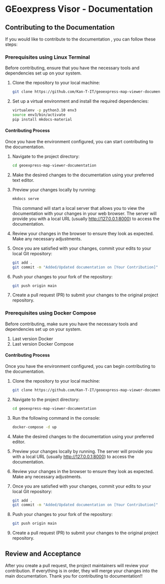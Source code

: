 # GEoexpress Visor - Documentation


## Contributing to the Documentation

If you would like to contribute to the documentation , you can follow these steps:

### Prerequisites using Linux Terminal

Before contributing, ensure that you have the necessary tools and dependencies set up on your system.

1. Clone the repository to your local machine:

   ```bash
   git clone https://github.com/Kan-T-IT/geoexpress-map-viewer-documentation
   ```

2. Set up a virtual environment and install the required dependencies:

   ```bash
   virtualenv -p python3.10 env3
   source env3/bin/activate
   pip install mkdocs-material
   ```

#### Contributing Process

Once you have the environment configured, you can start contributing to the documentation.

1. Navigate to the project directory:

   ```bash
   cd geoexpress-map-viewer-documentation
   ```

2. Make the desired changes to the documentation using your preferred text editor.

3. Preview your changes locally by running:

   ```bash
   mkdocs serve
   ```

   This command will start a local server that allows you to view the documentation with your changes in your web browser. The server will provide you with a local URL (usually http://127.0.0.1:8000) to access the documentation.

4. Review your changes in the browser to ensure they look as expected. Make any necessary adjustments.

5. Once you are satisfied with your changes, commit your edits to your local Git repository:

   ```bash
   git add .
   git commit -m "Added/Updated documentation on [Your Contribution]"
   ```

6. Push your changes to your fork of the repository:

   ```bash
   git push origin main
   ```

7. Create a pull request (PR) to submit your changes to the original project repository.




### Prerequisites using Docker Compose

Before contributing, make sure you have the necessary tools and dependencies set up on your system.

1. Last version Docker 
2. Last version Docker Compose


#### Contributing Process

Once you have the environment configured, you can begin contributing to the documentation.


1. Clone the repository to your local machine:

   ```bash
   git clone https://github.com/Kan-T-IT/geoexpress-map-viewer-documentation
   ```

2. Navigate to the project directory:

   ```bash
   cd geoexpress-map-viewer-documentation
   ```

3. Run the following command in the console:

   ```bash
   docker-compose -d up
   ```

4. Make the desired changes to the documentation using your preferred editor.

5. Preview your changes locally by running. The server will provide you with a local URL (usually http://127.0.0.1:8000) to access the documentation.

6. Review your changes in the browser to ensure they look as expected. Make any necessary adjustments.

7. Once you are satisfied with your changes, commit your edits to your local Git repository:

   ```bash
   git add .
   git commit -m "Added/Updated documentation on [Your Contribution]"
   ```

8. Push your changes to your fork of the repository:

   ```bash
   git push origin main
   ```

9. Create a pull request (PR) to submit your changes to the original project repository.


## Review and Acceptance

After you create a pull request, the project maintainers will review your contribution. If everything is in order, they will merge your changes into the main documentation. Thank you for contributing to documentation!!
